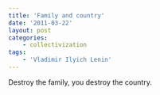 ```yaml
---
title: 'Family and country'
date: '2011-03-22'
layout: post
categories:
    - collectivization
tags:
    - 'Vladimir Ilyich Lenin'
---
```


Destroy the family, you destroy the country.